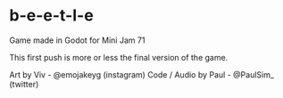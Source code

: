 # b-e-e-t-l-e

Game made in Godot for Mini Jam 71

This first push is more or less the final version of the game.

Art by Viv - @emojakeyg (instagram)
Code / Audio by Paul - @PaulSim_ (twitter)
